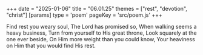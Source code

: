 +++
date = "2025-01-06"
title = "06.01.25"
themes = ["rest", "devotion", "christ"]
[params]
  type = 'poem'
  pageKey = 'src/poem.js'
+++

Find rest you weary soul,
The Lord has promised so,
When walking seems a heavy business,
Turn from yourself to His great throne,
Look squarely at the one ever beside,
On Him more weight than you could know,
Your heaviness on Him that you would find His rest.
